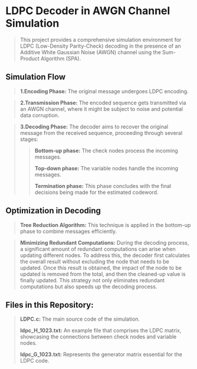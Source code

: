 # LDPC Decoder in AWGN Channel Simulation
>This project provides a comprehensive simulation environment for LDPC (Low-Density Parity-Check) decoding in the presence of an Additive White Gaussian Noise (AWGN) channel using the Sum-Product Algorithm (SPA).
## Simulation Flow
>**1.Encoding Phase:** The original message undergoes LDPC encoding.

>**2.Transmission Phase:** The encoded sequence gets transmitted via an AWGN channel, where it might be subject to noise and potential data corruption.

>**3.Decoding Phase:** The decoder aims to recover the original message from the received sequence, proceeding through several stages:
>
>>**Bottom-up phase:** The check nodes process the incoming messages.
>>
>>**Top-down phase:** The variable nodes handle the incoming messages.
>>
>>**Termination phase:** This phase concludes with the final decisions being made for the estimated codeword.    

## Optimization in Decoding
>**Tree Reduction Algorithm:** This technique is applied in the bottom-up phase to combine messages efficiently.

>**Minimizing Redundant Computations:** During the decoding process, a significant amount of redundant computations can arise when updating different nodes. To address this, the decoder first calculates the overall result without excluding the node that needs to be updated. Once this result is obtained, the impact of the node to be updated is removed from the total, and then the cleaned-up value is finally updated. This strategy not only eliminates redundant computations but also speeds up the decoding process.



## Files in this Repository:
>**LDPC.c:** The main source code of the simulation.
>
>**ldpc_H_1023.txt:** An example file that comprises the LDPC matrix, showcasing the connections between check nodes and variable nodes.
>
>**ldpc_G_1023.txt:** Represents the generator matrix essential for the LDPC code.
